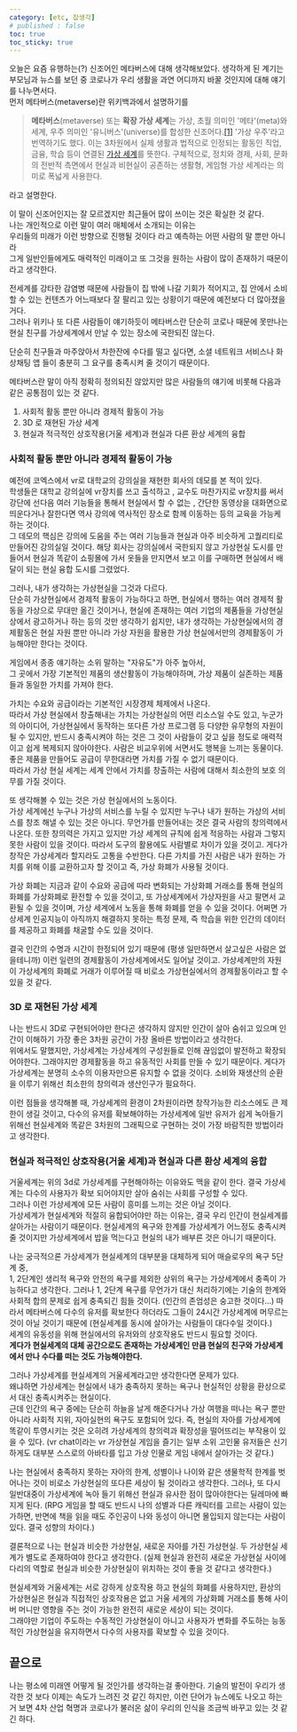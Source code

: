 ```yaml
---
category: [etc, 잡생각]
# published : false
toc: true
toc_sticky: true
---
```



오늘은 요즘 유행하는(?) 신조어인 메타버스에 대해 생각해보았다.
생각하게 된 계기는 부모님과 뉴스를 보던 중 코로나가 우리 생활을 과연 어디까지 바꿀 것인지에 대해 얘기를 나누면서다.    
먼저 메타버스(metaverse)란 위키백과에서 설명하기를   
>**메타버스**(metaverse) 또는 **확장 가상 세계**는 가상, 초월 의미인 '메타'(meta)와 세계, 우주 의미인 '유니버스'(universe)를 합성한 신조어다.[[1]](https://ko.wikipedia.org/wiki/%EB%A9%94%ED%83%80%EB%B2%84%EC%8A%A4#cite_note-1) '가상 우주'라고 번역하기도 했다. 이는 3차원에서 실제 생활과 법적으로 인정되는 활동인 직업, 금융, 학습 등이 연결된 [가상 세계](https://ko.wikipedia.org/wiki/%EA%B0%80%EC%83%81_%EC%84%B8%EA%B3%84 "가상 세계")를 뜻한다. 구체적으로, 정치와 경제, 사회, 문화의 전반적 측면에서 현실과 비현실이 공존하는 생활형, 게임형 가상 세계라는 의미로 폭넓게 사용한다.
 
 라고 설명한다.   

이 말이 신조어인지는 잘 모르겠지만 최근들어 많이 쓰이는 것은 확실한 것 같다.   
나는 개인적으로 이런 말이 여러 매체에서 소개되는 이유는    
우리들의 미래가 이런 방향으로 진행될 것이다 라고 예측하는 어떤 사람의 말 뿐만 아니라   
그게 일반인들에게도 매력적인 미래이고 또 그것을 원하는 사람이 많이 존재하기 때문이라고 생각한다.

전세계를 강타한 감염병 때문에 사람들이 집 밖에 나갈 기회가 적어지고, 집 안에서 소비할 수 있는 컨텐츠가 
어느때보다 잘 팔리고 있는 상황이기 때문에 예전보다 더 많아졌을거다.   
그러나 위키나 또 다른 사람들이 얘기하듯이 메타버스란 단순히 코로나 때문에 못만나는 현실 친구를 가상세계에서 만날 수 있는 장소에 국한되진 않는다. 

단순히 친구들과 마주앉아서 차한잔에 수다를 떨고 싶다면, 소셜 네트워크 서비스나 화상채팅 앱 들이 충분히 그 요구를 충족시켜 줄 것이기 때문이다. 

메타버스란 말이 아직 정확히 정의되진 않았지만 많은 사람들의 얘기에 비롯해 다음과 같은 공통점이 있는 것 같다. 
1. 사회적 활동 뿐만 아니라 경제적 활동이 가능
2. 3D 로 재현된 가상 세계 
3. 현실과 적극적인 상호작용(거울 세계)과 현실과 다른 환상 세계의 융합

### 사회적 활동 뿐만 아니라 경제적 활동이 가능
예전에 코엑스에서 vr로 대학교의 강의실을 재현한 회사의 데모를 본 적이 있다.    
학생들은 대학교 강의실에 vr장치를 쓰고 출석하고 , 교수도 마찬가지로 vr장치를 써서 강단에 선다음 
여러 기능들을 통해서 현실에서 할 수 없는 , 간단한 동영상을 대화면으로 띄운다거나 잘한다면 역사 강의에 역사적인 장소로 함께 이동하는 등의 교육을 가능케 하는 것이다.     
그 데모의 핵심은 강의에 도움을 주는 여러 기능들과 현실과 아주 비슷하게 고퀄리티로 만들어진 강의실일 것이다. 해당 회사는 강의실에서 국한되지 않고 가상현실 도시를 만들어서 현실과 똑같이 쇼핑몰에 가서 옷들을 만지면서 보고 이를 구매하면 현실에서 배달이 되는 현실 융합 도시를 그렸었다.    

그러나, 내가 생각하는 가상현실을 그것과 다르다.    
단순히 가상현실에서 경제적 활동이 가능하다고 하면, 현실에서 행하는 여러 경제적 활동을 가상으로 무대만 옮긴 것이거나, 현실에 존재하는 여러 기업의 제품들을 가상현실상에서 광고하거나 하는 등의 것만 생각하기 쉽지만, 내가 생각하는 가상현실에서의 경제활동은 현실 자원 뿐만 아니라 가상 자원을 활용한 가상 현실에서만의 경제활동이 가능해야만 한다는 것이다.   

게임에서 종종 얘기하는 소위 말하는 "자유도"가 아주 높아서,     
그 곳에서 가장 기본적인 제품의 생산활동이 가능해야하며, 가상 제품이 실존하는 제품들과 동일한 가치를 가져야 한다. 

가치는 수요와 공급이라는 기본적인 시장경제 체제에서 나온다.    
따라서 가상 현실에서 창출해내는 가치는 가상현실의 어떤 리소스일 수도 있고, 누군가의 아이디어, 가상현실에서 동작하는 또다른 가상 프로그램 등 다양한 유무형의 자원이 될 수 있지만, 반드시 충족시켜야 하는 것은 그 것이 사람들이 갖고 싶을 정도로 매력적이고 쉽게 복제되지 않아야한다. 사람은 비교우위에 서면서도 행복을 느끼는 동물이다. 좋은 제품을 만들어도 공급이 무한대라면 가치를 가질 수 없기 때문이다.      
따라서 가상 현실 세계는 세계 안에서 가치를 창출하는 사람에 대해서 최소한의  보호 의무를 가질 것이다.

또 생각해볼 수 있는 것은 가상 현실에서의 노동이다.   
가상 세계에선 누구나 가상의 서비스를 누릴 수 있지만 누구나 내가 원하는 가상의 서비스를 창조 해낼 수 있는 것은 아니다. 무언가를 만들어내는 것은 결국 사람의 창의력에서 나온다. 또한 창의력은 가지고 있지만 가상 세계의 규칙에 쉽게 적응하는 사람과 그렇지 못한 사람이 있을 것이다. 따라서 도구의 활용에도 사람별로 차이가 있을 것이고. 게다가 창작은 가상세계라 할지라도 고통을 수반한다. 다른 가치를 가진 사람은 내가 원하는 가치를 위해 이를 교환하고자 할 것이고 즉, 가상 화폐가 사용될 것이다.    

가상 화폐는 지금과 같이 수요와 공급에 따라 변화되는 가상화폐 거래소를 통해 현실의 화폐를 가상화폐로 환전할 수 있을 것이고, 또 가상세계에서 가상자원을 사고 팔면서 교환될 수 있을 것이며, 가상 세계에서 노동을 통해 화폐를 얻을 수 있을 것이다. 어쩌면 가상세계 인공지능이 아직까지 해결하지 못하는 특정 문제, 즉 학습을 위한 인간의 데이터를 제공하고 화폐를 채굴할 수도 있을 것이다.    

결국 인간의 수명과 시간이 한정되어 있기 때문에 (평생 일만하면서 살고싶은 사람은 없을테니까) 이런 일련의 경제활동이 가상세계에서도 일어날 것이고. 가상세계만의 자원이 가상세계의 화폐로 거래가 이루어질 때 비로소 가상현실에서의 경제활동이라고 할 수 있을 것 같다.  


### 3D 로 재현된 가상 세계 
나는 반드시 3D로 구현되어야만 한다곤 생각하지 않지만 
인간이 살아 숨쉬고 있으며 인간이 이해하기 가장 좋은 3차원 공간이 가장 올바른 방법이라고 생각한다.    
위에서도 말했지만, 가상세계는 가상세계의 구성원들로 인해 끊임없이 발전하고 확장되어야한다. 그래야지만 경제활동을 하고 유동적인 사회를 만들 수 있기 때문이다. 게다가 가상세계는 분명히 소수의 이용자만으론 유지할 수 없을 것이다. 소비와 재생산의 순환을 이루기 위해선 최소한의 창의력과 생산인구가 필요하다. 

이런 점들을 생각해볼 때, 가상세계의 환경이 2차원이라면 창작가능한 리소스에도 큰 제한이 생길 것이고, 다수의 유저를 확보해야하는 가상세계에 일반 유저가 쉽게 녹아들기 위해선 현실세계와 똑같은 3차원의 그래픽으로 구현하는 것이 가장 바람직한 방법이라고 생각한다.

### 현실과 적극적인 상호작용(거울 세계)과 현실과 다른 환상 세계의 융합
거울세계는 위의 3d로 가상세계를 구현해야하는 이유와도 맥을 같이 한다. 
결국 가상세계는 다수의 사용자가 확보 되어야지만 살아 숨쉬는 사회를 구성할 수 있다.    
그러나 이런 가상세계에 모든 사람이 흥미를 느끼는 것은 아닐 것이다.    
가상세계가 현실세계와 적절히 융합되어야만 하는 이유는, 결국 우리 인간이 현실세계를 살아가는 사람이기 때문이다. 현실세계의 욕구와 한계를 가상세계가 어느정도 충족시켜 줄 것이지만 가상세계에서 밥을 먹는다고 현실의 내가 배부른 것은 아니기 때문이다. 

나는 궁극적으론 가상세계가 현실세계의 대부분을 대체하게 되어 매슬로우의 욕구 5단계 중,   
 1, 2단계인 생리적 욕구와 안전의 욕구를 제외한 상위의 욕구는 가상세계에서 충족이 가능하다고 생각한다. 
 그러나 1, 2단계 욕구를 무언가가 대신 처리하기에는 기술의 한계와 사회적 합의 문제로 쉽게 충족되긴 힘들 것이다. (인간의 존엄성은 숭고한 것이다...) 따라서 메타버스에 다수의 유저를 확보한다 하더라도 그들이 24시간 가상세계에 머무르는 것이 아닐 것이기 때문에 (현실세계를 동시에 살아가는 사람들이 대다수일 것이다.)   
  세계의 유동성을 위해 현실에서의 유저와의 상호작용도 반드시 필요할 것이다.  
**게다가 현실세계의 대체 공간으로도 존재하는 가상세계인 만큼 현실의 친구와 가상세계에서 만나 수다를 떠는 것도 가능해야한다.** 

그러나 가상세계를 현실세계의 거울세계라고만 생각한다면 문제가 있다.    
왜냐하면 가상세계는 현실에서 내가 충족하지 못하는 욕구나 현실적인 상황을 환상으로서 대신 충족시켜주는 현실이다.    
근데 인간의 욕구 중에는 단순히 하늘을 날게 해준다거나 가상 여행을 떠나는 욕구 뿐만아니라 
사회적 지위, 자아실현의 욕구도 포함되어 있다.
즉, 현실의 자아를 가상세계에 똑같이 투영시키는 것은 오히려 가상세계의 창의력과 확장성을 떨어뜨리는 부작용이 있을 수 있다. (vr chat이라는 vr 가상현실 게임을 즐기는 일부 소위 고인물 유저들은 신기하게도 대부분 스스로의 아바타를 입고 가상 인물로 게임 내에서 살아가는 것 같다.)

나는 현실에서 충족하지 못하는 자아의 한계, 성별이나 나이와 같은 생물학적 한계를 벗어나는 것이 비로소 가상현실의 또다른 세상이 될 것이라고 생각한다.
그러나, 또 다시 일반대중이 가상세계에 녹아 들기 위해선 현실과 유사한 점이 많아야한다는 딜레마에 빠지게 된다.  (RPG 게임을 할 때도 반드시 나의 성별과 다른 캐릭터를 고르는 사람이 있는가하면, 반면에 책을 읽을 때도 주인공이 나와 동성이 아니면 몰입되지 않는다는 사람이 있다. 결국 성향의 차이다.)

결론적으로 나는 현실과 비슷한 가상현실, 새로운 자아를 가진 가상현실. 두 가상현실 세계가 별도로 존재하여야 한다고 생각한다. (실제 현실과 완전히 새로운 가상현실 사이에 다리의 역할로 현실과 비슷한 가상현실이 위치하는 것이 좋을 것 같다고 생각한다.)

 현실세계와 거울세계는 서로 강하게 상호작용 하고 현실의 화폐를 사용하지만, 환상의 가상현실은 현실과 직접적인 상호작용은 없고 거울 세계의 가상화폐 거래소를 통해 사이버 머니만 영향을 주는 것이 가능한 완전히 새로운 세상이 되는 것이다.   
 그래야만 기업이 주도하는 수동적인 가상현실이 아니고 사용자가 변화를 주도하는 능동적인 가상현실을 유지하면서 다수의 사용자를 확보할 수 있을 것이다.
## 끝으로
나는 평소에 미래엔 어떻게 될 것인가를 생각하는걸 좋아한다. 
기술의 발전이 우리가 생각한 것 보다 이제는 속도가 느려진 것 같긴 하지만, 이런 단어가 뉴스에도 나오고 하는거 보면 4차 산업 혁명과 코로나가 불러온 삶이 우리의 인식을 조금씩 바꾸고 있는 것 같긴 하다. 
